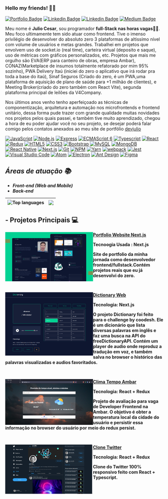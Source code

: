 ### Hello my friends! 🙋‍♂️

[![Portfolio Badge](https://img.shields.io/badge/Developer-Portifólio-black)](https://devjulio.com.br)
[![Linkedin Badge](https://img.shields.io/badge/-LinkedIn-blue?style=flat-square&logo=Linkedin&logoColor=white&link=https://www.linkedin.com/in/julio-cesar-filho-759653171/)](https://www.linkedin.com/in/julio-cesar-filho-759653171/)
[![Linkedin Badge](https://img.shields.io/badge/-Gmail-red?style=flat-square&logo=Gmail&logoColor=white&link=mailto:devjuliofilho@gmail.com)](mailto:devjuliofilho@gmail.com)
[![Medium Badge](https://img.shields.io/badge/-Medium-292929?style=flat-square&labelColor=292929&logo=Medium&link=https://medium.com/@juliofilho12)](https://medium.com/@juliofilho12)

Meu nome é <strong>Julio Cesar</strong>, sou programador <strong>full-Stack nas horas vagas👨‍💻</strong>. Meu foco ultimamente tem sido atuar como frontend. Tive o imenso privilégio de desenvolver do absoluto zero 3 plataformas de altissímo nível com volume de usuários e metas grandes. Trabalhei em projetos que envolvem uso de socket.io (real time), carteira virtual (deposito e saque), uso de métricas com gráficos personalizados, etc. Projetos que mais me orgulho são EVA(ERP para canteiro de obras, empresa Ambar), CONAZ(Marketplace de insumos totalmente refatorado por mim 95% sozinho), PWA Delivery Itaú (iniciei do zero o aplicativo que irá rodar pra toda a base do itaú), Sinaf Seguros (Criado do zero, é um PWA,uma plataforma de aquisição de plano de saúde para +1 milhão de clientes), e Meeting Broker(criado do zero também com React Vite), segunda plataforma principal de leilões da V4Company. 

Nos últimos anos venho tenho aperfeiçoado as técnicas de componentização, arquitetura e automação nos microfrontends e frontend unitário, dessa forma pude trazer com grande qualidade muitas novidades nos projetos pelos quais passei, e também tive muito aprendizado, chegou a hora de eu poder ajudar você no seu projeto, se desejar poderá falar comigo pelos contatos anexados ao meu site de portfólio <a href="https://devjulio.com.br">devjulio</a>

<a href="https://developer.mozilla.org/en-US/docs/Web/JavaScript" title="JavaScript"><img src="https://github.com/tomchen/stack-icons/blob/master/logos/javascript.svg" alt="JavaScript" width="21px" height="21px"></a>
<a href="https://nodejs.org/" title="Node.js"><img src="https://github.com/tomchen/stack-icons/blob/master/logos/nodejs-icon.svg" alt="Node.js" width="21px" height="21px"></a>
<a href="https://expressjs.com/" title="Express"><img src="https://github.com/MarioTerron/logo-images/blob/master/logos/expressjs.png" alt="Express" width="100px" height="21px"></a>
<a href="https://tc39.es/ecma262/" title="ECMAScript 6"><img src="https://github.com/tomchen/stack-icons/blob/master/logos/es6.svg" alt="ECMAScript 6" width="21px" height="21px"></a>
<a href="https://www.typescriptlang.org/" title="Typescript"><img src="https://github.com/tomchen/stack-icons/blob/master/logos/typescript-icon.svg" alt="Typescript" width="21px" height="21px"></a>
<a href="https://reactjs.org/" title="React"><img src="https://github.com/tomchen/stack-icons/blob/master/logos/react.svg" alt="React" width="21px" height="21px"></a>
<a href="https://redux.js.org/" title="Redux"><img src="https://github.com/tomchen/stack-icons/blob/master/logos/redux.svg" alt="Redux" width="21px" height="21px"></a>
<a href="https://www.w3.org/TR/html5/" title="HTML5"><img src="https://github.com/tomchen/stack-icons/blob/master/logos/html-5.svg" alt="HTML5" width="21px" height="21px"></a>
<a href="https://www.w3.org/TR/CSS/" title="CSS3"><img src="https://github.com/tomchen/stack-icons/blob/master/logos/css-3.svg" alt="CSS3" width="21px" height="21px"></a>
<a href="https://getbootstrap.com/" title="Bootstrap"><img src="https://github.com/tomchen/stack-icons/blob/master/logos/bootstrap.svg" alt="Bootstrap" width="21px" height="21px"></a>
<a href="https://dev.mysql.com/" title="MySQL"><img src="https://github.com/tomchen/stack-icons/blob/master/logos/mysql.svg" alt="MySQL" width="21px" height="21px"></a>
<a href="https://www.mongodb.org/" title="MongoDB"><img src="https://github.com/tomchen/stack-icons/blob/master/logos/mongodb-icon.svg" alt="MongoDB" width="21px" height="21px"></a>
<a href="https://reactnative.dev/" title="React Native"><img src="https://github.com/tomchen/stack-icons/blob/master/logos/react.svg" alt="React Native" width="21px" height="21px"></a>
<a href="" title="Next.js"><img src="https://github.com/tomchen/stack-icons/blob/master/logos/nextjs.svg" alt="Next.js" 
width="21px" height="21px"></a>
<a href="https://git-scm.com/" title="Git"><img src="https://github.com/tomchen/stack-icons/blob/master/logos/git-icon.svg" alt="Git" width="21px" height="21px"></a>
<a href="https://www.npmjs.com/" title="NPM"><img src="https://github.com/tomchen/stack-icons/blob/master/logos/npm.svg" alt="NPM" width="21px" height="21px"></a>
<a href="https://yarnpkg.com/" title="Yarn"><img src="https://github.com/tomchen/stack-icons/blob/master/logos/yarn.svg" alt="Yarn" width="21px" height="21px"></a>
<a href="https://webpack.js.org/" title="webpack"><img src="https://github.com/tomchen/stack-icons/blob/master/logos/webpack.svg" alt="webpack" width="21px" height="21px"></a>
<a href="https://jestjs.io/" title="Jest"><img src="https://github.com/tomchen/stack-icons/blob/master/logos/jest.svg" alt="Jest" width="21px" height="21px"></a>
<a href="https://code.visualstudio.com/" title="Visual Studio Code"><img src="https://github.com/tomchen/stack-icons/blob/master/logos/visual-studio-code.svg" alt="Visual Studio Code" width="21px" height="21px"></a>
<a href="https://atom.io/" title="Atom"><img src="https://github.com/tomchen/stack-icons/blob/master/logos/atom.svg" alt="Atom" width="21px" height="21px"></a>
<a href="https://electron.atom.io/" title="Electron"><img src="https://github.com/tomchen/stack-icons/blob/master/logos/electron.svg" alt="Electron" width="21px" height="21px"></a>
<a href="https://ant.design/" title="Ant Design"><img src="https://github.com/tomchen/stack-icons/blob/master/logos/ant-design.svg" alt="Ant Design" width="21px" height="21px"></a>
<a href="http://figma.com" title="Figma"><img src="https://camo.githubusercontent.com/9c25db6c8f2f83863c65be2cc47543020be957662831452aa5a7d6d81129f6fe/68747470733a2f2f63646e2e737667706f726e2e636f6d2f6c6f676f732f6669676d612e737667" alt="Figma" width="21px" height="21px"></a>

## **_Áreas de atuação 📚_**

- **_Front-end (Web and Mobile)_**
- **_Back-end_**

|<a><img align="center" src="https://github-readme-stats.vercel.app/api/top-langs/?username=JulioCesar012&layout=compact" alt="Top languages"/></a> | <a><img align="center" src="http://github-profile-summary-cards.vercel.app/api/cards/profile-details?username=JulioCesar012&theme=nord_dark" ></a> |
| ------------- | ------------- |

## - Projetos Principais 💻

<p align="left">
<a href="https://github.com/JulioCesar012/portfolio-website-nextjs#readme" title="Portfolio Website Next.js"><img src="https://github.com/JulioCesar012/portfolio-website-nextjs/blob/main/public/images/juliofilho_website.png" width="280px" align="left" title="Portfolio Website Next.js"/></a>
<a href="https://github.com/JulioCesar012/portfolio-website-nextjs"><strong>Portfolio Website Next.js</strong></a>
 
<strong>Tecnoogia Usada : Next.js</strong>

<strong>Site de portfolio da minha jornada como desenvolvedor frontend/fullstack.Contém projetos reais que eu já desenvolvi do zero.</strong></p><br>

<p align="left">
<a href="https://github.com/JulioCesar012/dictionary_web/blob/main/README.md" title="dictionary_web"><img src="https://github.com/JulioCesar012/dictionary_web/raw/main/public/dictionary.png" width="280px" align="left" title="Dictionary Web"/></a>
<a href="https://github.com/JulioCesar012/dictionary_web"><strong>Dictionary Web</strong></a>
 
<strong>Tecnologia: Next.js</strong>

<strong>O projeto Dictionary foi feito para o challenge by coodesh. Ele é um dicionário que lista diversas palavras em inglês e faz uma busca na API do freeDictionaryAPI. Contém um player de audio onde reproduz a tradução em voz, e também salva no browser o histórico das palavras visualizadas e audios favoritados.</strong></p><br>
</div>

<p align="left">
<a href="https://github.com/JulioCesar012/ClimaTempoAmbar/blob/master/README.md" title="ClimaTempoAmbar"><img src="https://github.com/JulioCesar012/ClimaTempoAmbar/raw/master/src/assets/TelaInicialPC.png" width="280px" align="left" title="ClimaTempoAmbar"/></a>
    
<a href="https://github.com/JulioCesar012/ClimaTempoAmbar"><strong>Clima Tempo Ambar</strong></a>
 
<strong>Tecnologia: React + Redux</strong>

<strong>Projeto de avaliação para vaga de Developer Frontend na Ambar. O objetivo é obter a temperatura local da cidade do usuário e persistir essa informação no browser do usuário por meio do redux persist.</strong></p><br>

<p align="left">
<a href="https://github.com/JulioCesar012/Clone_Twitter/blob/master/README.md" title="Clone_Twitter"><img src="https://github.com/JulioCesar012/Clone_Twitter/raw/master/github/clone_twitter.png" width="280px" align="left" title="Clone_Twitter"/></a>
    
<a href="https://github.com/JulioCesar012/Clone_Twitter"><strong>Clone Twitter</strong></a>
 
<strong>Tecnologia: React + Redux</strong>

<strong>Clone do Twitter 100% responsivo feito com React + Typescript.</strong></p><br>

</div>
